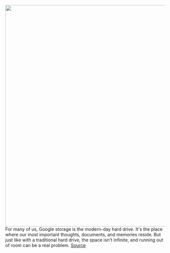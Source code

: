 <img src='https://cdn.vox-cdn.com/thumbor/Ow0TJoPHgoXYhM8WS8UfVRkEi4E=/0x0:2040x1360/1200x800/filters:focal(857x517:1183x843)/cdn.vox-cdn.com/uploads/chorus_image/image/68830587/acastro_210121_1777_google_0001.5.jpg' width='700px' /><br/>
For many of us, Google storage is the modern-day hard drive. It's the place where our most important thoughts, documents, and memories reside. But just like with a traditional hard drive, the space isn't infinite, and running out of room can be a real problem.
<a href='https://www.theverge.com/22286339/google-drive-storage-more-space-how-to-photos-files'> Source <a/>